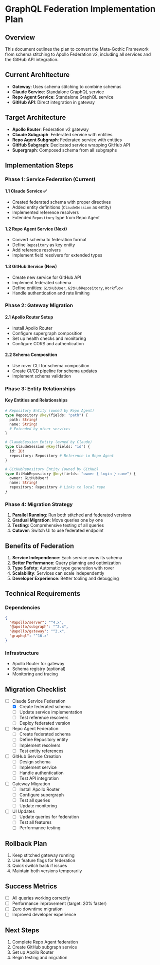 # GraphQL Federation Implementation Plan

## Overview

This document outlines the plan to convert the Meta-Gothic Framework from schema stitching to Apollo Federation v2, including all services and the GitHub API integration.

## Current Architecture

- **Gateway**: Uses schema stitching to combine schemas
- **Claude Service**: Standalone GraphQL service
- **Repo Agent Service**: Standalone GraphQL service  
- **GitHub API**: Direct integration in gateway

## Target Architecture

- **Apollo Router**: Federation v2 gateway
- **Claude Subgraph**: Federated service with entities
- **Repo Agent Subgraph**: Federated service with entities
- **GitHub Subgraph**: Dedicated service wrapping GitHub API
- **Supergraph**: Composed schema from all subgraphs

## Implementation Steps

### Phase 1: Service Federation (Current)

#### 1.1 Claude Service ✅
- Created federated schema with proper directives
- Added entity definitions (`ClaudeSession` as entity)
- Implemented reference resolvers
- Extended `Repository` type from Repo Agent

#### 1.2 Repo Agent Service (Next)
- Convert schema to federation format
- Define `Repository` as key entity
- Add reference resolvers
- Implement field resolvers for extended types

#### 1.3 GitHub Service (New)
- Create new service for GitHub API
- Implement federated schema
- Define entities: `GitHubUser`, `GitHubRepository`, `Workflow`
- Handle authentication and rate limiting

### Phase 2: Gateway Migration

#### 2.1 Apollo Router Setup
- Install Apollo Router
- Configure supergraph composition
- Set up health checks and monitoring
- Configure CORS and authentication

#### 2.2 Schema Composition
- Use rover CLI for schema composition
- Create CI/CD pipeline for schema updates
- Implement schema validation

### Phase 3: Entity Relationships

#### Key Entities and Relationships

```graphql
# Repository Entity (owned by Repo Agent)
type Repository @key(fields: "path") {
  path: String!
  name: String!
  # Extended by other services
}

# ClaudeSession Entity (owned by Claude)
type ClaudeSession @key(fields: "id") {
  id: ID!
  repository: Repository # Reference to Repo Agent
}

# GitHubRepository Entity (owned by GitHub)
type GitHubRepository @key(fields: "owner { login } name") {
  owner: GitHubUser!
  name: String!
  repository: Repository # Links to local repo
}
```

### Phase 4: Migration Strategy

1. **Parallel Running**: Run both stitched and federated versions
2. **Gradual Migration**: Move queries one by one
3. **Testing**: Comprehensive testing of all queries
4. **Cutover**: Switch UI to use federated endpoint

## Benefits of Federation

1. **Service Independence**: Each service owns its schema
2. **Better Performance**: Query planning and optimization
3. **Type Safety**: Automatic type generation with rover
4. **Scalability**: Services can scale independently
5. **Developer Experience**: Better tooling and debugging

## Technical Requirements

### Dependencies
```json
{
  "@apollo/server": "^4.x",
  "@apollo/subgraph": "^2.x",
  "@apollo/gateway": "^2.x",
  "graphql": "^16.x"
}
```

### Infrastructure
- Apollo Router for gateway
- Schema registry (optional)
- Monitoring and tracing

## Migration Checklist

- [ ] Claude Service Federation
  - [x] Create federated schema
  - [ ] Update service implementation
  - [ ] Test reference resolvers
  - [ ] Deploy federated version

- [ ] Repo Agent Federation
  - [ ] Create federated schema
  - [ ] Define Repository entity
  - [ ] Implement resolvers
  - [ ] Test entity references

- [ ] GitHub Service Creation
  - [ ] Design schema
  - [ ] Implement service
  - [ ] Handle authentication
  - [ ] Test API integration

- [ ] Gateway Migration
  - [ ] Install Apollo Router
  - [ ] Configure supergraph
  - [ ] Test all queries
  - [ ] Update monitoring

- [ ] UI Updates
  - [ ] Update queries for federation
  - [ ] Test all features
  - [ ] Performance testing

## Rollback Plan

1. Keep stitched gateway running
2. Use feature flags for federation
3. Quick switch back if issues
4. Maintain both versions temporarily

## Success Metrics

- [ ] All queries working correctly
- [ ] Performance improvement (target: 20% faster)
- [ ] Zero downtime migration
- [ ] Improved developer experience

## Next Steps

1. Complete Repo Agent federation
2. Create GitHub subgraph service
3. Set up Apollo Router
4. Begin testing and migration